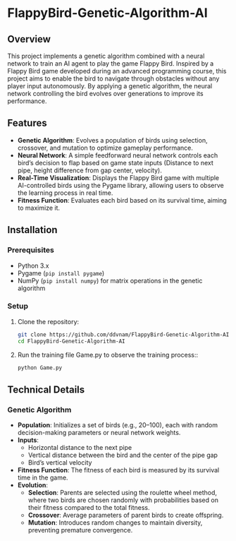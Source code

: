 # FlappyBird-Genetic-Algorithm-AI

## Overview

This project implements a genetic algorithm combined with a neural network to train an AI agent to play the game Flappy Bird. Inspired by a Flappy Bird game developed during an advanced programming course, this project aims to enable the bird to navigate through obstacles without any player input autonomously. By applying a genetic algorithm, the neural network controlling the bird evolves over generations to improve its performance.

## Features

- **Genetic Algorithm**: Evolves a population of birds using selection, crossover, and mutation to optimize gameplay performance.
- **Neural Network**: A simple feedforward neural network controls each bird’s decision to flap based on game state inputs (Distance to next pipe, height difference from gap center, velocity).
- **Real-Time Visualization**: Displays the Flappy Bird game with multiple AI-controlled birds using the Pygame library, allowing users to observe the learning process in real time.
- **Fitness Function**: Evaluates each bird based on its survival time, aiming to maximize it.

## Installation

### Prerequisites
- Python 3.x
- Pygame (`pip install pygame`)
- NumPy (`pip install numpy`) for matrix operations in the genetic algorithm

### Setup
1. Clone the repository:
   ```bash
   git clone https://github.com/ddvnam/FlappyBird-Genetic-Algorithm-AI.git
   cd FlappyBird-Genetic-Algorithm-AI
   ```

3. Run the training file Game.py to observe the training process::
   ```bash
   python Game.py
   ```

## Technical Details

### Genetic Algorithm
- **Population**: Initializes a set of birds (e.g., 20–100), each with random decision-making parameters or neural network weights.
- **Inputs**:
  - Horizontal distance to the next pipe
  - Vertical distance between the bird and the center of the pipe gap
  - Bird’s vertical velocity
- **Fitness Function**: The fitness of each bird is measured by its survival time in the game.
- **Evolution**:
  - **Selection**: Parents are selected using the roulette wheel method, where two birds are chosen randomly with probabilities based on their fitness compared to the total fitness.
  - **Crossover**: Average parameters of parent birds to create offspring.
  - **Mutation**: Introduces random changes to maintain diversity, preventing premature convergence.

